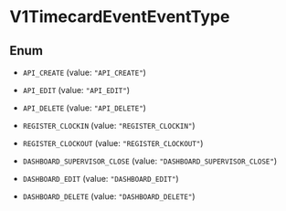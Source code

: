 
# V1TimecardEventEventType

## Enum


* `API_CREATE` (value: `"API_CREATE"`)

* `API_EDIT` (value: `"API_EDIT"`)

* `API_DELETE` (value: `"API_DELETE"`)

* `REGISTER_CLOCKIN` (value: `"REGISTER_CLOCKIN"`)

* `REGISTER_CLOCKOUT` (value: `"REGISTER_CLOCKOUT"`)

* `DASHBOARD_SUPERVISOR_CLOSE` (value: `"DASHBOARD_SUPERVISOR_CLOSE"`)

* `DASHBOARD_EDIT` (value: `"DASHBOARD_EDIT"`)

* `DASHBOARD_DELETE` (value: `"DASHBOARD_DELETE"`)




